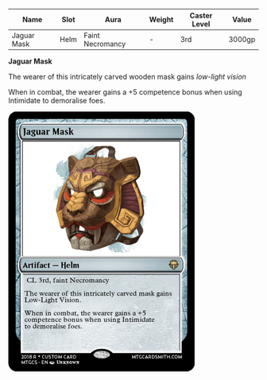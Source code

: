 
| Name        | Slot | Aura             | Weight | Caster Level | Value  |
| ----------- | ---- | ---------------- | ------ | ------------ | ------ |
| Jaguar Mask | Helm | Faint Necromancy | -      | 3rd          | 3000gp |

**Jaguar Mask**

The wearer of this intricately carved wooden mask gains _low-light vision_

When in combat, the wearer gains a +5 competence bonus when using Intimidate to demoralise foes.

![itemimage]

[itemimage]: /MagicItems/ItemArt/JaguarMask.png
